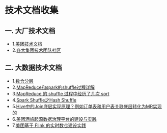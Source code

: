 # 技术文档收集
## 一. 大厂技术文档
* 1.[美团技术文档](https://tech.meituan.com/)  
* 2.[各大集团技术团队社区](https://blog.csdn.net/stay_foolish12/article/details/89490655)  

## 二. 大数据技术文档
* 1.[数仓分层](https://www.alibabacloud.com/help/zh/doc-detail/154251.htm)
* 2.[MapReduce和spark的shuffle过程详解](https://www.cnblogs.com/duaner92/p/9574523.html)
* 3.[MapReduce 的 shuffle 过程中经历了几次 sort](https://www.cnblogs.com/bigband/p/13518507.html)
* 4.[Spark Shuffle之Hash Shuffle](https://www.kancloud.cn/jacksu/spark/119141)
* 5.[Hive中的Join底层实现原理？例如订单表和用户表关联底层转化为MR实现的](https://tech.meituan.com/2014/02/12/hive-sql-to-mapreduce.html)
* 6.[美团酒旅起源数据治理平台的建设与实践](https://tech.meituan.com/2018/12/27/onedata-origin.html)
* 7.[美团基于 Flink 的实时数仓建设实践](https://tech.meituan.com/2018/10/18/meishi-data-flink.html)
